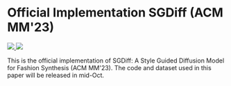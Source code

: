 # Official Implementation SGDiff (ACM MM'23)
<a href="sgdiff-project" target="_blank">
  <img src="https://img.shields.io/badge/Project-Page-Green">
</a>
<a href="https://arxiv.org/abs/2308.07605">
  <img src="https://img.shields.io/badge/Paper-Arxiv-red">
</a>

This is the official implementation of SGDiff: A Style Guided Diffusion Model for Fashion Synthesis (ACM MM'23). The code and dataset used in this paper will be released in mid-Oct.
